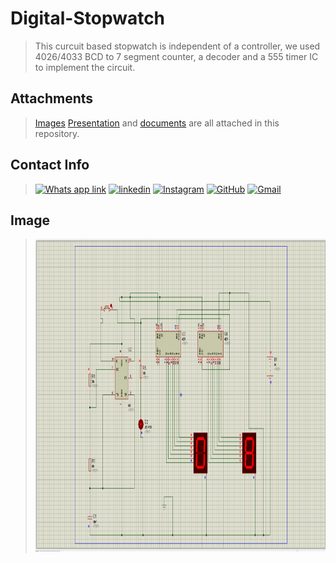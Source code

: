 # Digital-Stopwatch

>This curcuit based stopwatch is independent of a controller, we used 4026/4033 BCD to 7 segment counter, a decoder and a 555 timer IC to implement the circuit.
## Attachments
> [Images](https://github.com/Jayshil-Patel/Digital-Stopwatch/tree/main/Image) [Presentation](https://github.com/Jayshil-Patel/Digital-Stopwatch/blob/main/digital%20stopwatch/New%20Microsoft%20Office%20PowerPoint%20Presentation%20(1).pptx) and [documents](https://github.com/Jayshil-Patel/Digital-Stopwatch/blob/main/digital%20stopwatch/digital%20stopwatch(final).docx) are all attached in this repository.
## Contact Info
>[![Whats app link](https://img.shields.io/badge/WhatsApp-25D366?style=for-the-badge&logo=whatsapp&logoColor=white)](https://wa.me/918141487230)
>[![linkedin](https://img.shields.io/badge/LinkedIn-0077B5?style=for-the-badge&logo=linkedin&logoColor=white)](https://www.linkedin.com/in/jayshil-patel-607819171/)
>[![Instagram](https://img.shields.io/badge/Instagram-E4405F?style=for-the-badge&logo=instagram&logoColor=white)](https://instagram.com/justchillll?igshid=csicrdof9bba)
>[![GitHub](https://img.shields.io/badge/GitHub-100000?style=for-the-badge&logo=github&logoColor=white)](https://github.com/Jayshil-Patel)
>[![Gmail](https://img.shields.io/badge/Gmail-D14836?style=for-the-badge&logo=gmail&logoColor=white)](mailto:jayshiljatin@gmail.com)
## Image
><img src="https://github.com/Jayshil-Patel/Digital-Stopwatch/blob/main/Image/DIgital%20Stopwatch.png" width="1000" height="500" />
